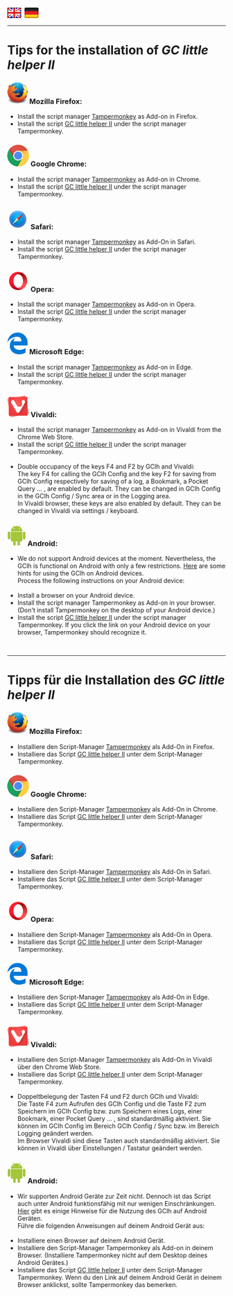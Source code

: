 <a href="#en" title=""><img src="../images/flag_en.png"></a> &nbsp;<a href="#de" title=""><img src="../images/flag_de.png"></a>

---
# Tips for the installation of *GC little helper II* <a id="en"></a>

### <a id="firefox_en"></a><img src="/images/mozilla_firefox_logo_small.png" title="Mozilla Firefox" alt="Mozilla Firefox"> Mozilla Firefox:<br>
* Install the script manager [Tampermonkey](https://addons.mozilla.org/en-US/firefox/addon/tampermonkey/) as Add-on in Firefox.<br> 
* Install the script [GC little helper II](https://github.com/2Abendsegler/GClh/raw/master/gc_little_helper_II.user.js) under the script manager Tampermonkey.<br>

### <a id="chrome_de"></a><img src="/images/google_chrome_logo_small.png" title="Google Chrom" alt="Google Chrom"> Google Chrome:
* Install the script manager [Tampermonkey](https://chrome.google.com/webstore/detail/tampermonkey/dhdgffkkebhmkfjojejmpbldmpobfkfo) as Add-on in Chrome.<br>
* Install the script [GC little helper II](https://github.com/2Abendsegler/GClh/raw/master/gc_little_helper_II.user.js) under the script manager Tampermonkey.<br>

### <a id="safari_de"></a><img src="/images/safari_logo_small.png" title="Safari" alt="Safari"> Safari:
* Install the script manager [Tampermonkey](https://safari.tampermonkey.net/tampermonkey.safariextz) as Add-On in Safari.<br>
* Install the script [GC little helper II](https://github.com/2Abendsegler/GClh/raw/master/gc_little_helper_II.user.js) under the script manager Tampermonkey.<br>

### <a id="opera_de"></a><img src="/images/opera_logo_small.png" title="Opera" alt="Opera"> Opera:
* Install the script manager [Tampermonkey](https://addons.opera.com/en/extensions/details/tampermonkey-beta) as Add-on in Opera.<br>
* Install the script [GC little helper II](https://github.com/2Abendsegler/GClh/raw/master/gc_little_helper_II.user.js) under the script manager Tampermonkey.<br>

### <a id="edge_de"></a><img src="/images/microsoft_edge_logo_small.png" title="Microsoft Edge" alt="Microsoft Edge"> Microsoft Edge:
* Install the script manager [Tampermonkey](https://www.microsoft.com/en-us/store/p/tampermonkey/9nblggh5162s) as Add-on in Edge.<br>
* Install the script [GC little helper II](https://github.com/2Abendsegler/GClh/raw/master/gc_little_helper_II.user.js) under the script manager Tampermonkey.<br>

### <a id="vivaldi_de"></a><img src="/images/vivaldi_logo_small.png" title="Vivaldi" alt="Vivaldi"> Vivaldi:
* Install the script manager [Tampermonkey](https://chrome.google.com/webstore/detail/tampermonkey/dhdgffkkebhmkfjojejmpbldmpobfkfo) as Add-on in Vivaldi from the Chrome Web Store.<br>
* Install the script [GC little helper II](https://github.com/2Abendsegler/GClh/raw/master/gc_little_helper_II.user.js) under the script manager Tampermonkey.<br><br>
* Double occupancy of the keys F4 and F2 by GClh and Vivaldi:<br>
The key F4 for calling the GClh Config and the key F2 for saving from GClh Config respectively for saving of a log, a Bookmark, a Pocket Query ... , are enabled by default. They can be changed in GClh Config in the GClh Config / Sync area or in the Logging area.<br>
In Vivaldi browser, these keys are also enabled by default. They can be changed in Vivaldi via settings / keyboard.<br>

### <a id="android_en"><a id="android_firefox_en"></a><img src="/images/android_logo_small.png" title="Android" alt="Android"> Android:
* We do not support Android devices at the moment. Nevertheless, the GClh is functional on Android with only a few restrictions. <a href="https://github.com/2Abendsegler/GClh/blob/master/docu/faq.md#4-en" title="Link to 'FAQ 4. Hints for using on Android devices.'">Here</a> are some hints for using the GClh on Android devices.<br>
Process the following instructions on your Android device:<br><br>
* Install a browser on your Android device.<br>
* Install the script manager Tampermonkey as Add-on in your browser. (Don't install Tampermonkey on the desktop of your Android device.)<br>
* Install the script [GC little helper II](https://github.com/2Abendsegler/GClh/raw/master/gc_little_helper_II.user.js) under the script manager Tampermonkey. If you click the link on your Android device on your browser, Tampermonkey should recognize it.<br>
<br>

---
# Tipps für die Installation des *GC little helper II* <a id="de"></a>

### <a id="firefox_de"></a><img src="/images/mozilla_firefox_logo_small.png" title="Mozilla Firefox" alt="Mozilla Firefox"> Mozilla Firefox:
* Installiere den Script-Manager [Tampermonkey](https://addons.mozilla.org/de/firefox/addon/tampermonkey/) als Add-On in Firefox.<br>
* Installiere das Script [GC little helper II](https://github.com/2Abendsegler/GClh/raw/master/gc_little_helper_II.user.js) unter dem Script-Manager Tampermonkey.<br>

### <a id="chrome_de"></a><img src="/images/google_chrome_logo_small.png" title="Google Chrom" alt="Google Chrom"> Google Chrome:
* Installiere den Script-Manager [Tampermonkey](https://chrome.google.com/webstore/detail/tampermonkey/dhdgffkkebhmkfjojejmpbldmpobfkfo) als Add-On in Chrome.<br>
* Installiere das Script [GC little helper II](https://github.com/2Abendsegler/GClh/raw/master/gc_little_helper_II.user.js) unter dem Script-Manager Tampermonkey.<br>

### <a id="safari_de"></a><img src="/images/safari_logo_small.png" title="Safari" alt="Safari"> Safari:
* Installiere den Script-Manager [Tampermonkey](https://safari.tampermonkey.net/tampermonkey.safariextz) als Add-On in Safari.<br>
* Installiere das Script [GC little helper II](https://github.com/2Abendsegler/GClh/raw/master/gc_little_helper_II.user.js) unter dem Script-Manager Tampermonkey.<br>

### <a id="opera_de"></a><img src="/images/opera_logo_small.png" title="Opera" alt="Opera"> Opera:
* Installiere den Script-Manager [Tampermonkey](https://addons.opera.com/de/extensions/details/tampermonkey-beta) als Add-On in Opera.<br>
* Installiere das Script [GC little helper II](https://github.com/2Abendsegler/GClh/raw/master/gc_little_helper_II.user.js) unter dem Script-Manager Tampermonkey.<br>

### <a id="edge_de"></a><img src="/images/microsoft_edge_logo_small.png" title="Microsoft Edge" alt="Microsoft Edge"> Microsoft Edge:
* Installiere den Script-Manager [Tampermonkey](https://www.microsoft.com/en-us/store/p/tampermonkey/9nblggh5162s) als Add-On in Edge.<br>
* Installiere das Script [GC little helper II](https://github.com/2Abendsegler/GClh/raw/master/gc_little_helper_II.user.js) unter dem Script-Manager Tampermonkey.<br>

### <a id="vivaldi_de"></a><img src="/images/vivaldi_logo_small.png" title="Vivaldi" alt="Vivaldi"> Vivaldi:
* Installiere den Script-Manager [Tampermonkey](https://chrome.google.com/webstore/detail/tampermonkey/dhdgffkkebhmkfjojejmpbldmpobfkfo) als Add-On in Vivaldi über den Chrome Web Store.<br>
* Installiere das Script [GC little helper II](https://github.com/2Abendsegler/GClh/raw/master/gc_little_helper_II.user.js) unter dem Script-Manager Tampermonkey.<br><br>
* Doppeltbelegung der Tasten F4 und F2 durch GClh und Vivaldi:<br>
Die Taste F4 zum Aufrufen des GClh Config und die Taste F2 zum Speichern im GClh Config bzw. zum Speichern eines Logs, einer Bookmark, einer Pocket Query ... , sind standardmäßig aktiviert. Sie können im GClh Config im Bereich GClh Config / Sync bzw. im Bereich Logging geändert werden. <br>
Im Browser Vivaldi sind diese Tasten auch standardmäßig aktiviert. Sie können in Vivaldi über Einstellungen / Tastatur geändert werden.<br>

### <a id="android_de"><a id="android_firefox_de"></a><img src="/images/android_logo_small.png" title="Android" alt="Android"> Android:
* Wir supporten Android Geräte zur Zeit nicht. Dennoch ist das Script auch unter Android funktionsfähig mit nur wenigen Einschränkungen. <a href="https://github.com/2Abendsegler/GClh/blob/master/docu/faq.md#4-en" title="Link to 'FAQ 4. Hints for using on Android devices.'">Hier</a> gibt es einige Hinweise für die Nutzung des GClh auf Android Geräten.<br>
Führe die folgenden Anweisungen auf deinem Android Gerät aus:<br><br>
* Installiere einen Browser auf deinem Android Gerät.<br>
* Installiere den Script-Manager Tampermonkey als Add-on in deinem Browser. (Installiere Tampermonkey nicht auf dem Desktop deines Android Gerätes.)<br>
* Installiere das Script [GC little helper II](https://github.com/2Abendsegler/GClh/raw/master/gc_little_helper_II.user.js) unter dem Script-Manager Tampermonkey. Wenn du den Link auf deinem Android Gerät in deinem Browser anklickst, sollte Tampermonkey das bemerken.<br>
<br>
